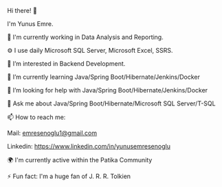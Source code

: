 Hi there! 👋

I'm Yunus Emre.

🏢 I'm currently working in Data Analysis and Reporting.

⚙️ I use daily Microsoft SQL Server, Microsoft Excel, SSRS.

👀 I’m interested in Backend Development.

🌱 I’m currently learning Java/Spring Boot/Hibernate/Jenkins/Docker

🤔 I’m looking for help with Java/Spring Boot/Hibernate/Jenkins/Docker

💬 Ask me about  Java/Spring Boot/Hibernate/Microsoft SQL Server/T-SQL

📫 How to reach me:

Mail: emresenoglu1@gmail.com

Linkedin: https://www.linkedin.com/in/yunusemresenoglu

🌍 I'm currently active within the Patika Community

⚡️ Fun fact: I'm a huge fan of  J. R. R. Tolkien
